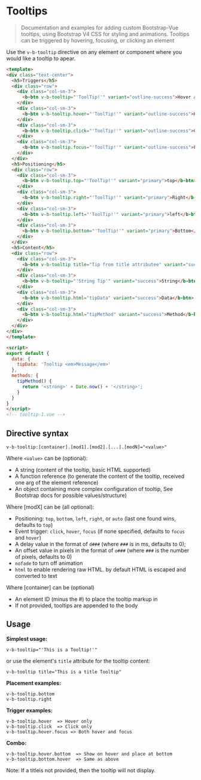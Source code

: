 # Tooltips

> Documentation and examples for adding custom Bootstrap-Vue tooltips, using Bootstrap V4 CSS for
styling and animations. Tooltips can be triggered by hovering, focusing, or clicking an element

Use the `v-b-tooltip` directive on any element or component where you would like a tooltip
to apear.

```html
<template>
<div class="text-center">
  <h5>Triggers</h5>
  <div class="row">
    <div class="col-sm-3">
      <b-btn v-b-tooltip="'ToolTip!'" variant="outline-success">Hover and Focus</b-btn>
    </div>
    <div class="col-sm-3">
      <b-btn v-b-tooltip.hover="'ToolTip!'" variant="outline-success">Hover</b-btn>
    </div>
    <div class="col-sm-3">
      <b-btn v-b-tooltip.click="'ToolTip!'" variant="outline-success">Click</b-btn>
    </div>
    <div class="col-sm-3">
      <b-btn v-b-tooltip.focus="'ToolTip!'" variant="outline-success">Fucus</b-btn>
    </div>
  </div>
  <h5>Positioning</h5>
  <div class="row">
    <div class="col-sm-3">
      <b-btn v-b-tooltip.top="'ToolTip!'" variant="primary">top</b-btn>
    </div>
    <div class="col-sm-3">
      <b-btn v-b-tooltip.right="'ToolTip!'" variant="primary">Right</b-btn>
    </div>
    <div class="col-sm-3">
      <b-btn v-b-tooltip.left="'ToolTip!'" variant="primary">left</b-btn>
    </div>
    <div class="col-sm-3">
      <b-btn v-b-tooltip.bottom="'ToolTip!'" variant="primary">Bottom</b-btn>
    </div>
  </div>
  <h5>Content</h5>
  <div class="row">
    <div class="col-sm-3">
      <b-btn v-b-tooltip title="Tip from title attributee" variant="success">Title</b-btn>
    </div>
    <div class="col-sm-3">
      <b-btn v-b-tooltip="'String Tip'" variant="success">String</b-btn>
    </div>
    <div class="col-sm-3">
      <b-btn v-b-tooltip.html="tipData" variant="success">Data</b-btn>
    </div>
    <div class="col-sm-3">
      <b-btn v-b-tooltip.html="tipMethod" variant="success">Method</b-btn>
    </div>
  </div>
</div>
</template>

<script>
export default {
  data: {
    tipData: 'Tooltip <em>Message</em>'
  },
  methods: {
    tipMethod() {
      return '<strong>' + Date.now() + '</string>';
    }
  }
}
</script>
<!-- tooltip-1.vue -->
```

## Directive syntax

```
v-b-tooltip:[container].[mod1].[mod2].[...].[modN]="<value>"
```

Where `<value>` can be (optional):
 - A string (content of the tooltip, basic HTML supported)
 - A function reference (to generate the content of the tooltip, received one arg of the element reference)
 - An object containing more complex configuration of tooltip, See Bootstrap docs for possible values/structure)

Where [modX] can be (all optional):
 - Positioning: `top`, `bottom`, `left`, `right`, or `auto` (last one found wins, defaults to `top`)
 - Event trigger: `click`, `hover`, `focus` (if none specified, defaults to `focus` and `hover`)
 - A delay value in the format of `d###` (where `###` is in ms, defaults to 0);
 - An offset value in pixels in the format of `o###` (where `###` is the number of pixels, defaults to 0)
 - `nofade` to turn off animation
 - `html` to enable rendering raw HTML. by default HTML is escaped and converted to text

Where [container] can be (optional)
 - An element ID (minus the #) to place the tooltip markup in
 - If not provided, tooltips are appended to the body

## Usage

**Simplest usage:**
```
v-b-tooltip="'This is a Tooltip!'"
```
or use the element's `title` attribute for the tooltip content:
```
v-b-tooltip title="This is a title Tooltip"
```
**Placement examples:**
```
v-b-tooltip.bottom
v-b-tooltip.right
```
**Trigger examples:**
```
v-b-tooltip.hover  => Hover only
v-b-tooltip.click  => Click only
v-b-tooltip.hover.focus => Both hover and focus
```

**Combo:**
```
v-b-tooltip.hover.bottom  => Show on hover and place at bottom
v-b-tooltip.bottom.hover  => Same as above
```

Note: If a titleis not provided, then the tooltip will not display.
